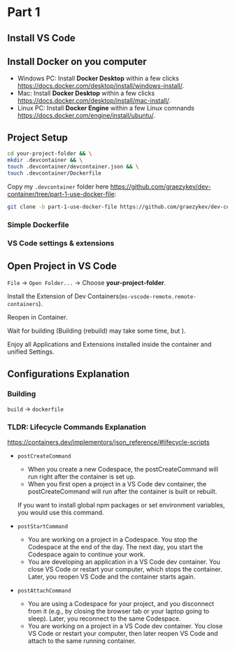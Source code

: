 # Part 1

## Install VS Code

## Install **Docker** on you computer

- Windows PC: Install **Docker Desktop** within a few clicks <https://docs.docker.com/desktop/install/windows-install/>.
- Mac: Install **Docker Desktop** within a few clicks <https://docs.docker.com/desktop/install/mac-install/>.
- Linux PC: Install **Docker Engine** within a few Linux comnands <https://docs.docker.com/engine/install/ubuntu/>.

## Project Setup

```sh
cd your-project-folder && \
mkdir .devcontainer && \
touch .devcontainer/devcontainer.json && \
touch .devcontainer/Dockerfile
```

Copy my `.devcontainer` folder here <https://github.com/graezykev/dev-container/tree/part-1-use-docker-file>:

```sh
git clone -b part-1-use-docker-file https://github.com/graezykev/dev-container.git part-1-use-docker-file
```

### Simple Dockerfile

### VS Code settings & extensions

## Open Project in VS Code

`File` -> `Open Folder...` -> Choose **your-project-folder**.

Install the Extension of Dev Containers(`ms-vscode-remote.remote-containers`).

Reopen in Container.

Wait for building (Building (rebuild) may take some time, but ).

Enjoy all Applications and Extensions installed inside the container and unified Settings.

## Configurations Explanation

### Building

`build` -> `dockerfile`

### TLDR: Lifecycle Commands Explanation

<https://containers.dev/implementors/json_reference/#lifecycle-scripts>

- `postCreateCommand`

  - When you create a new Codespace, the postCreateCommand will run right after the container is set up.
  - When you first open a project in a VS Code dev container, the postCreateCommand will run after the container is built or rebuilt.

  If you want to install global npm packages or set environment variables, you would use this command.

- `postStartCommand`

  - You are working on a project in a Codespace. You stop the Codespace at the end of the day. The next day, you start the Codespace again to continue your work.
  - You are developing an application in a VS Code dev container. You close VS Code or restart your computer, which stops the container. Later, you reopen VS Code and the container starts again.

- `postAttachCommand`

  - You are using a Codespace for your project, and you disconnect from it (e.g., by closing the browser tab or your laptop going to sleep). Later, you reconnect to the same Codespace.
  - You are working on a project in a VS Code dev container. You close VS Code or restart your computer, then later reopen VS Code and attach to the same running container.
